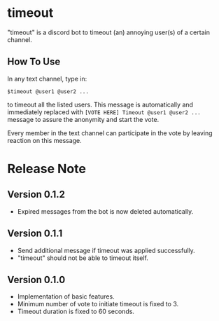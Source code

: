 # timeout
"timeout" is a discord bot to timeout (an) annoying user(s) of a certain channel.


## How To Use
In any text channel, type in:

```$timeout @user1 @user2 ...```

to timeout all the listed users. This message is automatically and immediately replaced with ```[VOTE HERE] Timeout @user1 @user2 ...``` message to assure the anonymity and start the vote.

Every member in the text channel can participate in the vote by leaving reaction on this message.

# Release Note

## Version 0.1.2
* Expired messages from the bot is now deleted automatically.

## Version 0.1.1
* Send additional message if timeout was applied successfully.
* "timeout" should not be able to timeout itself.

## Version 0.1.0
* Implementation of basic features.
* Minimum number of vote to initiate timeout is fixed to 3.
* Timeout duration is fixed to 60 seconds.
